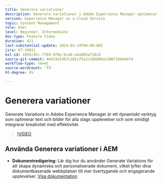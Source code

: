 ```yaml
---
title: Generera variationer
description: Generera variationer i Adobe Experience Manager optimerar text och bilder för alla upplevelser.
version: Experience Manager as a Cloud Service
topic: Content Management
role: User
level: Beginner, Intermediate
doc-type: Feature Video
duration: 421
last-substantial-update: 2024-03-14T00:00:00Z
jira: KT-14911
exl-id: 1055c45c-7f04-4f8e-bca8-a4a085a718c8
source-git-commit: 48433a5367c281cf5a1c106b08a1306f1b0e8ef4
workflow-type: tm+mt
source-wordcount: '73'
ht-degree: 0%

---
```


# Generera variationer

Generate Variations in Adobe Experience Manager är ett dynamiskt verktyg som optimerar text och bilder för alla slags upplevelser och som smidigt integrerar kreativitet med effektivitet.

>[!VIDEO](https://video.tv.adobe.com/v/3427946/?learn=on)

## Använda Generera variationer i AEM

+ __Dokumentredigering:__ Lär dig hur du använder Generate Variations för att skapa dynamiska och personaliserade dokument, vilket lyfter dina dokumentbaserade webbplatser till mer övertygande och engagerande upplevelser. [Visa dokumentation](https://www.aem.live/docs/sidekick-generate-variations)
